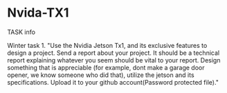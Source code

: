 # Nvida-TX1
TASK info

Winter task 1. "Use the Nvidia Jetson Tx1, and its exclusive features to design a project. Send a report about your project. It should be a technical report explaining whatever you seem should be vital to your report. Design something that is appreciable (for example, dont make a garage door opener, we know someone who did that), utilize the jetson and its specifications. Upload it to your github account(Password protected file)."
